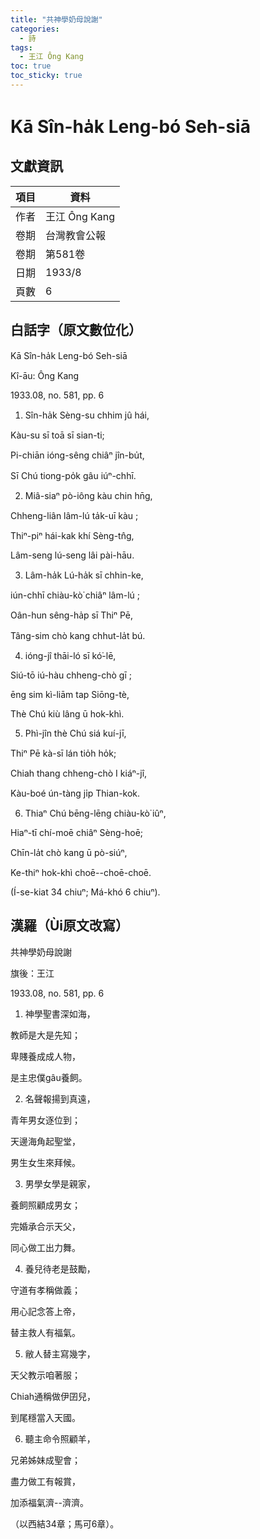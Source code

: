 ```yaml
---
title: "共神學奶母說謝"
categories:
  - 詩
tags:
  - 王江 Ông Kang
toc: true
toc_sticky: true
---
```


# Kā Sîn-ha̍k Leng-bó Seh-siā

## 文獻資訊

| 項目 | 資料 |
|---|---|
| 作者 | 王江 Ông Kang |
| 卷期 | 台灣教會公報 |
| 卷期 | 第581卷 |
| 日期 | 1933/8 |
| 頁數 | 6 |

## 白話字（原文數位化）

Kā Sîn-ha̍k Leng-bó Seh-siā

Kî-āu: Ông Kang

1933.08, no. 581, pp. 6

1. Sîn-ha̍k Sèng-su chhim jû hái,

Kàu-su sī toā sī sian-ti;

Pi-chiān ióng-sêng chiâⁿ jîn-bu̍t,

Sī Chú tiong-po̍k gâu iúⁿ-chhī.

2. Miâ-siaⁿ pò-iông kàu chin hn̄g,

Chheng-liân lâm-lú ta̍k-uī kàu ;

Thiⁿ-piⁿ hái-kak khí Sèng-tn̂g,

Lâm-seng lú-seng lâi pài-hāu.

3. Lâm-ha̍k Lú-ha̍k sī chhin-ke,

iún-chhī chiàu-kò͘ chiâⁿ lâm-lú ;

Oân-hun sêng-ha̍p sī Thiⁿ Pē,

Tâng-sim chò kang chhut-la̍t bú.

4. ióng-jî thāi-ló sī kó͘-lē,

Siú-tō iú-hàu chheng-chò gī ;

ēng sim kì-liām tap Siōng-tè,

Thè Chú kiù lâng ū hok-khì.

5. Phì-jîn thè Chú siá kuí-jī,

Thiⁿ Pē kà-sī lán tio̍h ho̍k;

Chiah thang chheng-chò I kiáⁿ-jî,

Kàu-boé ún-tàng ji̍p Thian-kok.

6. Thiaⁿ Chú bēng-lēng chiàu-kò͘ iûⁿ,

Hiaⁿ-tī chí-moē chiâⁿ Sèng-hoē;

Chīn-la̍t chò kang ū pò-siúⁿ,

Ke-thiⁿ hok-khì choē--choē-choē.

(Í-se-kiat 34 chiuⁿ; Má-khó 6 chiuⁿ).

## 漢羅（Ùi原文改寫）

共神學奶母說謝

旗後：王江

1933.08, no. 581, pp. 6

1. 神學聖書深如海，

教師是大是先知；

卑賤養成成人物，

是主忠僕gâu養飼。

2. 名聲報揚到真遠，

青年男女逐位到；

天邊海角起聖堂，

男生女生來拜候。

3. 男學女學是親家，

養飼照顧成男女；

完婚承合示天父，

同心做工出力舞。

4. 養兒待老是鼓勵，

守道有孝稱做義；

用心記念答上帝，

替主救人有福氣。

5. 敝人替主寫幾字，

天父教示咱著服；

Chiah通稱做伊囝兒，

到尾穩當入天國。

6. 聽主命令照顧羊，

兄弟姊妹成聖會；

盡力做工有報賞，

加添福氣濟--濟濟。

（以西結34章；馬可6章）。
